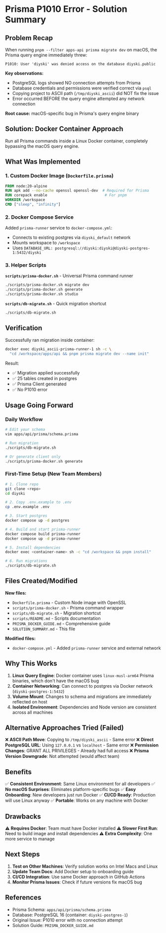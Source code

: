 # Prisma P1010 Error - Solution Summary

## Problem Recap

When running `pnpm --filter apps-api prisma migrate dev` on macOS, the Prisma query engine immediately threw:

```
P1010: User 'diyski' was denied access on the database diyski.public
```

**Key observations:**
- PostgreSQL logs showed NO connection attempts from Prisma
- Database credentials and permissions were verified correct via `psql`
- Copying project to ASCII path (`/tmp/diyski_ascii`) did NOT fix the issue
- Error occurred BEFORE the query engine attempted any network connection

**Root cause:** macOS-specific bug in Prisma's query engine binary

## Solution: Docker Container Approach

Run all Prisma commands inside a Linux Docker container, completely bypassing the macOS query engine.

## What Was Implemented

### 1. Custom Docker Image (`Dockerfile.prisma`)
```dockerfile
FROM node:20-alpine
RUN apk add --no-cache openssl openssl-dev  # Required for Prisma
RUN corepack enable                          # For pnpm
WORKDIR /workspace
CMD ["sleep", "infinity"]
```

### 2. Docker Compose Service
Added `prisma-runner` service to `docker-compose.yml`:
- Connects to existing postgres via `diyski_default` network
- Mounts workspace to `/workspace`
- Uses `DATABASE_URL: postgresql://diyski:diyski@diyski-postgres-1:5432/diyski`

### 3. Helper Scripts

**`scripts/prisma-docker.sh`** - Universal Prisma command runner
```bash
./scripts/prisma-docker.sh migrate dev
./scripts/prisma-docker.sh generate
./scripts/prisma-docker.sh studio
```

**`scripts/db-migrate.sh`** - Quick migration shortcut
```bash
./scripts/db-migrate.sh
```

## Verification

Successfully ran migration inside container:
```bash
docker exec diyski_ascii-prisma-runner-1 sh -c \
  "cd /workspace/apps/api && pnpm prisma migrate dev --name init"
```

Result:
- ✅ Migration applied successfully
- ✅ 25 tables created in postgres
- ✅ Prisma Client generated
- ✅ No P1010 error

## Usage Going Forward

### Daily Workflow

```bash
# Edit your schema
vim apps/api/prisma/schema.prisma

# Run migration
./scripts/db-migrate.sh

# Or generate client only
./scripts/prisma-docker.sh generate
```

### First-Time Setup (New Team Members)

```bash
# 1. Clone repo
git clone <repo>
cd diyski

# 2. Copy .env.example to .env
cp .env.example .env

# 3. Start postgres
docker compose up -d postgres

# 4. Build and start prisma-runner
docker compose build prisma-runner
docker compose up -d prisma-runner

# 5. Install dependencies
docker exec <container-name> sh -c "cd /workspace && pnpm install"

# 6. Run migrations
./scripts/db-migrate.sh
```

## Files Created/Modified

**New files:**
- `Dockerfile.prisma` - Custom Node image with OpenSSL
- `scripts/prisma-docker.sh` - Prisma command wrapper
- `scripts/db-migrate.sh` - Migration shortcut
- `scripts/README.md` - Scripts documentation
- `PRISMA_DOCKER_GUIDE.md` - Comprehensive guide
- `SOLUTION_SUMMARY.md` - This file

**Modified files:**
- `docker-compose.yml` - Added `prisma-runner` service and external network

## Why This Works

1. **Linux Query Engine**: Docker container uses `linux-musl-arm64` Prisma binaries, which don't have the macOS bug
2. **Container Networking**: Can connect to postgres via Docker network (`diyski-postgres-1:5432`)
3. **Volume Mount**: Changes to schema and migrations are immediately reflected on host
4. **Isolated Environment**: Dependencies and Node version are consistent across all machines

## Alternative Approaches Tried (Failed)

❌ **ASCII Path Move**: Copying to `/tmp/diyski_ascii` - Same error
❌ **Direct PostgreSQL URL**: Using `127.0.0.1` vs `localhost` - Same error
❌ **Permission Changes**: GRANT ALL PRIVILEGES - Already had full access
❌ **Prisma Version Downgrade**: Not attempted (would affect team)

## Benefits

✅ **Consistent Environment**: Same Linux environment for all developers
✅ **No macOS Surprises**: Eliminates platform-specific bugs
✅ **Easy Onboarding**: New developers just run Docker
✅ **CI/CD Ready**: Production will use Linux anyway
✅ **Portable**: Works on any machine with Docker

## Drawbacks

⚠️ **Requires Docker**: Team must have Docker installed
⚠️ **Slower First Run**: Need to build image and install dependencies
⚠️ **Extra Complexity**: One more service to manage

## Next Steps

1. **Test on Other Machines**: Verify solution works on Intel Macs and Linux
2. **Update Team Docs**: Add Docker setup to onboarding guide
3. **CI/CD Integration**: Use same Docker approach in GitHub Actions
4. **Monitor Prisma Issues**: Check if future versions fix macOS bug

## References

- Prisma Schema: `apps/api/prisma/schema.prisma`
- Database: PostgreSQL 16 (container: `diyski-postgres-1`)
- Original Issue: P1010 error with no connection attempt
- Solution Guide: `PRISMA_DOCKER_GUIDE.md`
